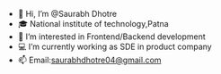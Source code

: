 - 👋 Hi, I’m @Saurabh Dhotre
- 🎓 National institute of technology,Patna
- 👀 I’m interested in Frontend/Backend development
- 💻 I’m currently working as SDE in product company
- 📫 Email:saurabhdhotre04@gmail.com

